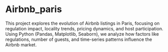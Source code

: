 # Airbnb_paris
This project explores the evolution of Airbnb listings in Paris, focusing on regulation impact, locality trends, pricing dynamics, and host participation. Using Python (Pandas, Matplotlib, Seaborn), we analyze how factors like regulations, number of guests, and time-series patterns influence the Airbnb market.
